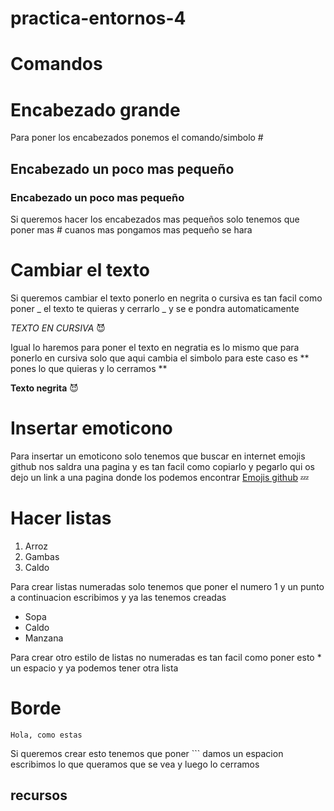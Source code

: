 # practica-entornos-4
# Comandos
# Encabezado grande
Para poner los encabezados ponemos el comando/simbolo #

## Encabezado un poco mas pequeño

### Encabezado un poco mas pequeño
Si queremos hacer los encabezados mas pequeños solo tenemos que poner mas # cuanos mas pongamos mas pequeño se hara

# Cambiar el texto
Si queremos cambiar el texto ponerlo en negrita o cursiva  es tan facil como poner _ el texto te quieras y cerrarlo _ y se e pondra automaticamente 

_TEXTO EN CURSIVA_ 😈

Igual lo haremos para poner el texto en  negratia es lo mismo que para ponerlo en cursiva solo que aqui cambia el simbolo para este caso es ** pones lo que quieras y lo cerramos **

**Texto negrita** 😈

# Insertar emoticono
Para insertar un emoticono solo tenemos que buscar en internet emojis github nos saldra una pagina y es tan facil como copiarlo y pegarlo  qui os dejo un link a una pagina donde los podemos encontrar
[Emojis github](https://gist.github.com/rxaviers/7360908) 💤

# Hacer listas

1. Arroz
2. Gambas
3. Caldo

Para crear listas numeradas solo tenemos que poner el numero 1 y un punto a continuacion escribimos y ya las tenemos creadas
* Sopa
* Caldo
* Manzana

Para crear otro estilo de listas no numeradas es tan facil como poner esto * un espacio y ya podemos tener otra lista
# Borde 
```
Hola, como estas

```
Si queremos crear esto tenemos que poner ``` damos un espacion escribimos lo que queramos que se vea y luego lo cerramos 

## recursos




